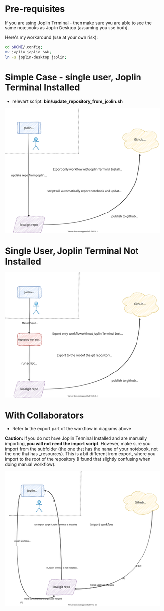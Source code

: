 # Pre-requisites

If you are using Joplin Terminal - then make sure you are able to see the same notebooks as Joplin Desktop (assuming you use both).

Here's my workaround (use at your own risk):

```bash
cd $HOME/.config;
mv joplin joplin.bak;
ln -s joplin-desktop joplin;
```


# Simple Case - single user, Joplin Terminal Installed

- relevant script: **bin/update_repository_from_joplin.sh**

![visualoverview.svg](../_resources/fb62dd45f02b4349a81684b926f18433.svg)

# Single User, Joplin Terminal **Not Installed**

![singleUserNoJoplinTerminal.svg](../_resources/fcb05fbc379a40fcb30b99e4a3d44f69.svg)

# With Collaborators

- Refer to the export part of the workflow in diagrams above

**Caution:**  If you do not have Joplin Terminal Installed and are manually importing, **you will not need the import script**.  However, make sure you import from the subfolder (the one that has the name of your notebook, not the one that has \_resources).  This is a bit different from export, where you import to the root of the repository (I found that slightly confusing when doing manual workflow).

![collaboratorsSimple.svg](../_resources/fdedef0e98c34801bbb8ae81467a2c17.svg)